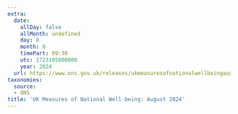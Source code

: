 ```yaml
---
extra:
  date:
    allDay: false
    allMonth: undefined
    day: 8
    month: 8
    timePart: 09:30
    utc: 1723105800000
    year: 2024
  url: https://www.ons.gov.uk/releases/ukmeasuresofnationalwellbeingaugust2024
taxonomies:
  source:
  - ONS
title: 'UK Measures of National Well-being: August 2024'
---
```

